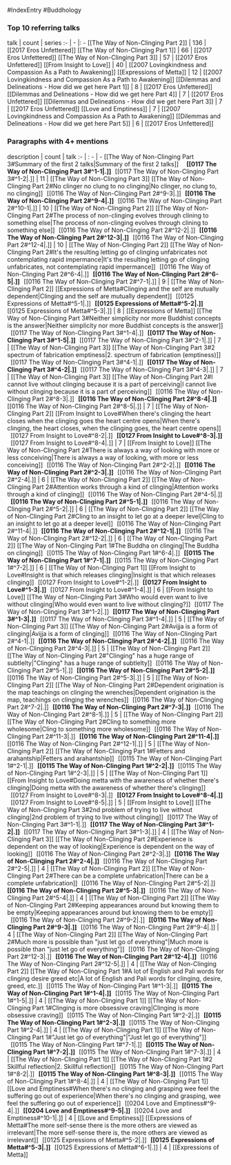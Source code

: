 #IndexEntry #Buddhology

### Top 10 referring talks
talk | count | series
:- | - |: -
[[The Way of Non-Clinging Part 2]] | 136 | [[2017 Eros Unfettered]]
[[The Way of Non-Clinging Part 1]] | 66 | [[2017 Eros Unfettered]]
[[The Way of Non-Clinging Part 3]] | 57 | [[2017 Eros Unfettered]]
[[From Insight to Love]] | 40 | [[2007 Lovingkindness and Compassion As a Path to Awakening]]
[[Expressions of Metta]] | 12 | [[2007 Lovingkindness and Compassion As a Path to Awakening]]
[[Dilemmas and Delineations - How did we get here Part 1]] | 8 | [[2017 Eros Unfettered]]
[[Dilemmas and Delineations - How did we get here Part 4]] | 7 | [[2017 Eros Unfettered]]
[[Dilemmas and Delineations - How did we get here Part 3]] | 7 | [[2017 Eros Unfettered]]
[[Love and Emptiness]] | 7 | [[2007 Lovingkindness and Compassion As a Path to Awakening]]
[[Dilemmas and Delineations - How did we get here Part 5]] | 6 | [[2017 Eros Unfettered]]

### Paragraphs with 4+ mentions
description | count | talk
:- | : - | -
[[The Way of Non-Clinging Part 3#Summary of the first 2 talks\|Summary of the first 2 talks]] &nbsp;&nbsp; &nbsp; **[[0117 The Way of Non-Clinging Part 3#^1-1\|.]]** &nbsp; [[0117 The Way of Non-Clinging Part 3#^1-2\|.]] | 11 | [[The Way of Non-Clinging Part 3]]
[[The Way of Non-Clinging Part 2#No clinger no clung to no clinging\|No clinger, no clung to, no clinging]] &nbsp;&nbsp;[[0116 The Way of Non-Clinging Part 2#^9-3\|.]] &nbsp; **[[0116 The Way of Non-Clinging Part 2#^9-4\|.]]** &nbsp; [[0116 The Way of Non-Clinging Part 2#^10-1\|.]] | 10 | [[The Way of Non-Clinging Part 2]]
[[The Way of Non-Clinging Part 2#The process of non-clinging evolves through clining to something else\|The process of non-clinging evolves through clining to something else]] &nbsp;&nbsp;[[0116 The Way of Non-Clinging Part 2#^12-2\|.]] &nbsp; **[[0116 The Way of Non-Clinging Part 2#^12-3\|.]]** &nbsp; [[0116 The Way of Non-Clinging Part 2#^12-4\|.]] | 10 | [[The Way of Non-Clinging Part 2]]
[[The Way of Non-Clinging Part 2#It's the resulting letting go of clinging unfabricates not contemplating rapid impermance\|It's the resulting letting go of clinging unfabricates, not contemplating rapid impermance]] &nbsp;&nbsp;[[0116 The Way of Non-Clinging Part 2#^6-4\|.]] &nbsp; **[[0116 The Way of Non-Clinging Part 2#^6-5\|.]]** &nbsp; [[0116 The Way of Non-Clinging Part 2#^7-1\|.]] | 9 | [[The Way of Non-Clinging Part 2]]
[[Expressions of Metta#Clinging and the self are mutually dependent\|Clinging and the self are mutually dependent]] &nbsp;&nbsp;[[0125 Expressions of Metta#^5-1\|.]] &nbsp; **[[0125 Expressions of Metta#^5-2\|.]]** &nbsp; [[0125 Expressions of Metta#^5-3\|.]] | 8 | [[Expressions of Metta]]
[[The Way of Non-Clinging Part 3#Neither simplicity nor more Buddhist concepts is the answer\|Neither simplicity nor more Buddhist concepts is the answer]] &nbsp;&nbsp;[[0117 The Way of Non-Clinging Part 3#^1-4\|.]] &nbsp; **[[0117 The Way of Non-Clinging Part 3#^1-5\|.]]** &nbsp; [[0117 The Way of Non-Clinging Part 3#^2-1\|.]] | 7 | [[The Way of Non-Clinging Part 3]]
[[The Way of Non-Clinging Part 3#2 spectrum of fabrication emptiness\|2. spectrum of fabrication (emptiness)]] &nbsp;&nbsp;[[0117 The Way of Non-Clinging Part 3#^4-1\|.]] &nbsp; **[[0117 The Way of Non-Clinging Part 3#^4-2\|.]]** &nbsp; [[0117 The Way of Non-Clinging Part 3#^4-3\|.]] | 7 | [[The Way of Non-Clinging Part 3]]
[[The Way of Non-Clinging Part 2#I cannot live without clinging because it is a part of perceiving\|I cannot live without clinging because it is a part of perceiving]] &nbsp;&nbsp;[[0116 The Way of Non-Clinging Part 2#^8-3\|.]] &nbsp; **[[0116 The Way of Non-Clinging Part 2#^8-4\|.]]** &nbsp; [[0116 The Way of Non-Clinging Part 2#^8-5\|.]] | 7 | [[The Way of Non-Clinging Part 2]]
[[From Insight to Love#When there's clinging the heart closes when the clinging goes the heart centre opens\|When there's clinging, the heart closes, when the clinging goes, the heart centre opens]] &nbsp;&nbsp;[[0127 From Insight to Love#^8-2\|.]] &nbsp; **[[0127 From Insight to Love#^8-3\|.]]** &nbsp; [[0127 From Insight to Love#^8-4\|.]] | 7 | [[From Insight to Love]]
[[The Way of Non-Clinging Part 2#There is always a way of looking with more or less conceiving\|There is always a way of looking, with more or less conceiving]] &nbsp;&nbsp;[[0116 The Way of Non-Clinging Part 2#^2-2\|.]] &nbsp; **[[0116 The Way of Non-Clinging Part 2#^2-3\|.]]** &nbsp; [[0116 The Way of Non-Clinging Part 2#^2-4\|.]] | 6 | [[The Way of Non-Clinging Part 2]]
[[The Way of Non-Clinging Part 2#Attention works through a kind of clinging\|Attention works through a kind of clinging]] &nbsp;&nbsp;[[0116 The Way of Non-Clinging Part 2#^4-5\|.]] &nbsp; **[[0116 The Way of Non-Clinging Part 2#^5-1\|.]]** &nbsp; [[0116 The Way of Non-Clinging Part 2#^5-2\|.]] | 6 | [[The Way of Non-Clinging Part 2]]
[[The Way of Non-Clinging Part 2#Cling to an insight to let go at a deeper level\|Cling to an insight to let go at a deeper level]] &nbsp;&nbsp;[[0116 The Way of Non-Clinging Part 2#^11-4\|.]] &nbsp; **[[0116 The Way of Non-Clinging Part 2#^12-1\|.]]** &nbsp; [[0116 The Way of Non-Clinging Part 2#^12-2\|.]] | 6 | [[The Way of Non-Clinging Part 2]]
[[The Way of Non-Clinging Part 1#The Buddha on clinging\|The Buddha on clinging]] &nbsp;&nbsp;[[0115 The Way of Non-Clinging Part 1#^6-4\|.]] &nbsp; **[[0115 The Way of Non-Clinging Part 1#^7-1\|.]]** &nbsp; [[0115 The Way of Non-Clinging Part 1#^7-2\|.]] | 6 | [[The Way of Non-Clinging Part 1]]
[[From Insight to Love#Insight is that which releases clinging\|Insight is that which releases clinging]] &nbsp;&nbsp;[[0127 From Insight to Love#^1-2\|.]] &nbsp; **[[0127 From Insight to Love#^1-3\|.]]** &nbsp; [[0127 From Insight to Love#^1-4\|.]] | 6 | [[From Insight to Love]]
[[The Way of Non-Clinging Part 3#Who would even want to live without clinging\|Who would even want to live without clinging?]] &nbsp;&nbsp;[[0117 The Way of Non-Clinging Part 3#^1-2\|.]] &nbsp; **[[0117 The Way of Non-Clinging Part 3#^1-3\|.]]** &nbsp; [[0117 The Way of Non-Clinging Part 3#^1-4\|.]] | 5 | [[The Way of Non-Clinging Part 3]]
[[The Way of Non-Clinging Part 2#Avijja is a form of clinging\|Avijja is a form of clinging]] &nbsp;&nbsp;[[0116 The Way of Non-Clinging Part 2#^4-1\|.]] &nbsp; **[[0116 The Way of Non-Clinging Part 2#^4-2\|.]]** &nbsp; [[0116 The Way of Non-Clinging Part 2#^4-3\|.]] | 5 | [[The Way of Non-Clinging Part 2]]
[[The Way of Non-Clinging Part 2#"Clinging" has a huge range of subtlelty\|"Clinging" has a huge range of subtlelty]] &nbsp;&nbsp;[[0116 The Way of Non-Clinging Part 2#^5-1\|.]] &nbsp; **[[0116 The Way of Non-Clinging Part 2#^5-2\|.]]** &nbsp; [[0116 The Way of Non-Clinging Part 2#^5-3\|.]] | 5 | [[The Way of Non-Clinging Part 2]]
[[The Way of Non-Clinging Part 2#Dependent origination is the map teachings on clinging the wrenches\|Dependent origination is the map, teachings on clinging the wrenches]] &nbsp;&nbsp;[[0116 The Way of Non-Clinging Part 2#^7-2\|.]] &nbsp; **[[0116 The Way of Non-Clinging Part 2#^7-3\|.]]** &nbsp; [[0116 The Way of Non-Clinging Part 2#^8-1\|.]] | 5 | [[The Way of Non-Clinging Part 2]]
[[The Way of Non-Clinging Part 2#Cling to something more wholesome\|Cling to something more wholesome]] &nbsp;&nbsp;[[0116 The Way of Non-Clinging Part 2#^11-3\|.]] &nbsp; **[[0116 The Way of Non-Clinging Part 2#^11-4\|.]]** &nbsp; [[0116 The Way of Non-Clinging Part 2#^12-1\|.]] | 5 | [[The Way of Non-Clinging Part 2]]
[[The Way of Non-Clinging Part 1#Fetters and arahantship\|Fetters and arahantship]] &nbsp;&nbsp;[[0115 The Way of Non-Clinging Part 1#^2-1\|.]] &nbsp; **[[0115 The Way of Non-Clinging Part 1#^2-2\|.]]** &nbsp; [[0115 The Way of Non-Clinging Part 1#^2-3\|.]] | 5 | [[The Way of Non-Clinging Part 1]]
[[From Insight to Love#Doing metta with the awareness of whether there's clinging\|Doing metta with the awareness of whether there's clinging]] &nbsp;&nbsp;[[0127 From Insight to Love#^8-3\|.]] &nbsp; **[[0127 From Insight to Love#^8-4\|.]]** &nbsp; [[0127 From Insight to Love#^8-5\|.]] | 5 | [[From Insight to Love]]
[[The Way of Non-Clinging Part 3#2nd problem of trying to live without clinging\|2nd problem of trying to live without clinging]] &nbsp;&nbsp;[[0117 The Way of Non-Clinging Part 3#^1-1\|.]] &nbsp; **[[0117 The Way of Non-Clinging Part 3#^1-2\|.]]** &nbsp; [[0117 The Way of Non-Clinging Part 3#^1-3\|.]] | 4 | [[The Way of Non-Clinging Part 3]]
[[The Way of Non-Clinging Part 2#Experience is dependent on the way of looking\|Experience is dependent on the way of looking]] &nbsp;&nbsp;[[0116 The Way of Non-Clinging Part 2#^2-3\|.]] &nbsp; **[[0116 The Way of Non-Clinging Part 2#^2-4\|.]]** &nbsp; [[0116 The Way of Non-Clinging Part 2#^2-5\|.]] | 4 | [[The Way of Non-Clinging Part 2]]
[[The Way of Non-Clinging Part 2#There can be a complete unfabrication\|There can be a complete unfabrication]] &nbsp;&nbsp;[[0116 The Way of Non-Clinging Part 2#^5-2\|.]] &nbsp; **[[0116 The Way of Non-Clinging Part 2#^5-3\|.]]** &nbsp; [[0116 The Way of Non-Clinging Part 2#^5-4\|.]] | 4 | [[The Way of Non-Clinging Part 2]]
[[The Way of Non-Clinging Part 2#Keeping appearances around but knowing them to be empty\|Keeping appearances around but knowing them to be empty]] &nbsp;&nbsp;[[0116 The Way of Non-Clinging Part 2#^9-2\|.]] &nbsp; **[[0116 The Way of Non-Clinging Part 2#^9-3\|.]]** &nbsp; [[0116 The Way of Non-Clinging Part 2#^9-4\|.]] | 4 | [[The Way of Non-Clinging Part 2]]
[[The Way of Non-Clinging Part 2#Much more is possible than "just let go of everything"\|Much more is possible than "just let go of everything"]] &nbsp;&nbsp;[[0116 The Way of Non-Clinging Part 2#^12-3\|.]] &nbsp; **[[0116 The Way of Non-Clinging Part 2#^12-4\|.]]** &nbsp; [[0116 The Way of Non-Clinging Part 2#^12-5\|.]] | 4 | [[The Way of Non-Clinging Part 2]]
[[The Way of Non-Clinging Part 1#A lot of English and Pali words for clinging desire greed etc\|A lot of English and Pali words for clinging, desire, greed, etc.]] &nbsp;&nbsp;[[0115 The Way of Non-Clinging Part 1#^1-3\|.]] &nbsp; **[[0115 The Way of Non-Clinging Part 1#^1-4\|.]]** &nbsp; [[0115 The Way of Non-Clinging Part 1#^1-5\|.]] | 4 | [[The Way of Non-Clinging Part 1]]
[[The Way of Non-Clinging Part 1#Clinging is more obsessive craving\|Clinging is more obsessive craving]] &nbsp;&nbsp;[[0115 The Way of Non-Clinging Part 1#^2-2\|.]] &nbsp; **[[0115 The Way of Non-Clinging Part 1#^2-3\|.]]** &nbsp; [[0115 The Way of Non-Clinging Part 1#^2-4\|.]] | 4 | [[The Way of Non-Clinging Part 1]]
[[The Way of Non-Clinging Part 1#"Just let go of everything"\|"Just let go of everything"]] &nbsp;&nbsp;[[0115 The Way of Non-Clinging Part 1#^7-1\|.]] &nbsp; **[[0115 The Way of Non-Clinging Part 1#^7-2\|.]]** &nbsp; [[0115 The Way of Non-Clinging Part 1#^7-3\|.]] | 4 | [[The Way of Non-Clinging Part 1]]
[[The Way of Non-Clinging Part 1#2 Skillful reflection\|2. Skillful reflection]] &nbsp;&nbsp;[[0115 The Way of Non-Clinging Part 1#^8-2\|.]] &nbsp; **[[0115 The Way of Non-Clinging Part 1#^8-3\|.]]** &nbsp; [[0115 The Way of Non-Clinging Part 1#^8-4\|.]] | 4 | [[The Way of Non-Clinging Part 1]]
[[Love and Emptiness#When there's no clinging and grasping wee feel the suffering go out of experience\|When there's no clinging and grasping, wee feel the suffering go out of experience]] &nbsp;&nbsp;[[0204 Love and Emptiness#^9-4\|.]] &nbsp; **[[0204 Love and Emptiness#^9-5\|.]]** &nbsp; [[0204 Love and Emptiness#^10-1\|.]] | 4 | [[Love and Emptiness]]
[[Expressions of Metta#The more self-sense there is the more others are viewed as irrelevant\|The more self-sense there is, the more others are viewed as irrelevant]] &nbsp;&nbsp;[[0125 Expressions of Metta#^5-2\|.]] &nbsp; **[[0125 Expressions of Metta#^5-3\|.]]** &nbsp; [[0125 Expressions of Metta#^6-1\|.]] | 4 | [[Expressions of Metta]]

